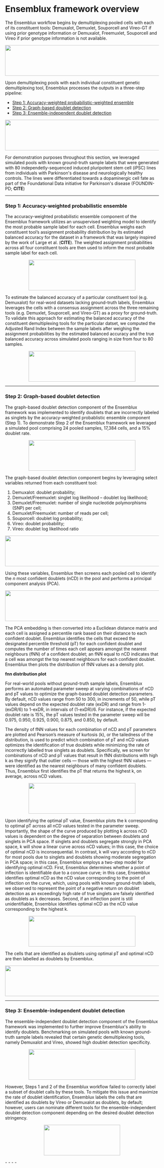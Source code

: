 # Ensemblux framework overview
The Ensemblux workflow begins by demultiplexing pooled cells with each of its constituent tools: Demuxalot, Demuxlet, Souporcell and Vireo-GT if using prior genotype information or Demuxalot, Freemuxlet, Souporcell and Vireo if prior genotype information is not available.

 <p align="center">
 <img src="https://github.com/mfiorini9/Ensemblux/assets/97498007/651e984d-da37-46e0-91b6-421aaa64dae9" width="650" height="100">
 </p>

Upon demultiplexing pools with each individual constituent genetic demultiplexing tool, Ensemblux processes the outputs in a three-step pipeline:

- [Step 1: Accuracy-weighted probabilistic-weighted ensemble](#step-1-accuracy-weighted-probabilistic-ensemble)
- [Step 2: Graph-based doublet detection](#step-2-graph-based-doublet-detection)
- [Step 3: Ensemble-independent doublet detection](#step-3-ensemble-independent-doublet-detection)

 <p align="center">
 <img src="https://github.com/mfiorini9/Ensemblux/assets/97498007/0b3dc87f-e95a-4ee7-91b3-488ac818d3ac" width="650" height="100">
 </p>

For demonstration purposes throughout this section, we leveraged simulated pools with known ground-truth sample labels that were generated with 80 independetly-sequenced induced pluripotent stem cell (iPSC) lines from individuals with Parkinson's disease and neurologically healthy controls. The lines were differentiated towards a dopaminergic cell fate as part of the Foundational Data initiative for Parkinson's disease (FOUNDIN-PD; **CITE**)

 - - - -

### Step 1: Accuracy-weighted probabilistic ensemble
The accuracy-weighted probabilistic ensemble component of the Ensemblux framework utilizes an unsupervised weighting model to identify the most probable sample label for each cell. Ensemblux weighs each constituent tool’s assignment probability distribution by its estimated balanced accuracy for the dataset in a framework that was largely inspired by the work of Large et al. (**CITE**). The weighted assignment probabilities across all four constituent tools are then used to inform the most probable sample label for each cell.

 <p align="center">
 <img src="https://github.com/mfiorini9/Ensemblux/assets/97498007/df167d7c-76c1-41da-9f3a-689cf8b54883" width="350" height="100">
 </p>

To estimate the balanced accuracy of a particular constituent tool (e.g. Demuxalot) for real-word datasets lacking ground-truth labels, Ensemblux leverages the cells with a consensus assignment across the three remaining tools (e.g. Demuxlet, Souporcell, and Vireo-GT) as a proxy for ground-truth. To validate this approach for estimating the balanced accuracy of the constituent demultiplexing tools for the particular datset, we computed the Adjusted Rand Index between the sample labels after weighing the assignment probabilities by the estimated balanced accuracy and the true balanced accuracy across simulated pools ranging in size from four to 80 samples. 


 <p align="center">
 <img src="https://github.com/mfiorini9/Ensemblux/assets/97498007/76c100ff-c186-4db3-9a95-e6cc4da147f9" width="350" height="100">
 </p>

 - - - -

### Step 2: Graph-based doublet detection
The graph-based doublet detection component of the Ensemblux framework was implemented to identify doublets that are incorrectly labeled as singlets by the accuracy-weighted probablistic ensemble component (Step 1). To demonstrate Step 2 of the Ensemblux framework we leveraged a simulated pool comprising 24 pooled samples, 17,384 cells, and a 15% doublet rate.

 <p align="center">
 <img src="https://github.com/mfiorini9/Ensemblux/assets/97498007/da8c8b16-cdec-4dd2-9b9e-f2df4fb1f530" width="350" height="100">
 </p>


The graph-based doublet detection component begins by leveraging select variables returned from each constituent tool:

1. Demuxalot: doublet probability;
2. Demuxlet/Freemuxlet: singlet log likelihood – doublet log likelihood;
3. Demuxlet/Freemuxlet: number of single nucleotide polymorphisms (SNP) per cell;
4. Demuxlet/Freemuxlet: number of reads per cell;
5. Souporcell: doublet log probability;
6. Vireo: doublet probability;
7. Vireo: doublet log likelihood ratio 

 <p align="center">
 <img src="https://github.com/mfiorini9/Ensemblux/assets/97498007/7eb2aa3f-b0d3-45f8-9763-940cc392ef1f" width="650" height="100">
 </p>


Using these variables, Ensemblux then screens each pooled cell to identify the *n* most confident doublets (nCD) in the pool and performs a principal component analysis (PCA).

 <p align="center">
 <img src="https://github.com/mfiorini9/Ensemblux/assets/97498007/001919fd-bc3b-4b35-bb30-8ee34e084b3e" width="650" height="100">
 </p>


The PCA embedding is then converted into a Euclidean distance matrix and each cell is assigned a percentile rank based on their distance to each confident doublet. Ensemblux identifies the cells that exceed the designated percentile threshold (pT) for each confident doublet and computes the number of times each cell appears amongst the nearest neighbours (fNN) of a confident doublet; an fNN equal to nCD indicates that a cell was amongst the top nearest neighbours for each confident doublet. Ensemblux then plots the distribution of fNN values as a density plot. 

**fnn distribution plot**

 For real-world pools without ground-truth sample labels, Ensemblux performs an automated parameter sweep at varying combinations of nCD and pT values to optimize the graph-based doublet detection parameters. By default, nCD values range from 50 to 300, in increments of 50, while pT values depend on the expected doublet rate (exDR) and range from 1-  (exDR/6) to 1-exDR, in intervals of  (1-exDR)/6. For instance, if the expected doublet rate is 15%, the pT values tested in the parameter sweep will be 0.975, 0.950, 0.925, 0.900, 0.875, and 0.850, by default. 

 The density of fNN values for each combination of nCD and pT parameters are plotted and Pearson’s measure of kurtosis (k), or the tailedness of the distribution, is used to predict which combination of pT and nCD values optimizes the identification of true doublets while minimizing the rate of incorrectly labelled true singlets as doublets. Specifically, we screen for combinations of nCD and pT values that result in fNN distributions with high k as they signify that outlier cells — those with the highest fNN values — were identified as the nearest neighbours of many confident doublets. Thus, Ensemblux first identifies the pT that returns the highest k, on average, across nCD values.

 <p align="center">
 <img src="https://github.com/mfiorini9/Ensemblux/assets/97498007/8b8d6be3-1ed3-49eb-8e70-fbb21beb686c" width="350" height="100">
 </p>

 Upon identifying the optimal pT value, Ensemblux plots the k corresponding to optimal pT across all nCD values tested in the parameter sweep. Importantly, the shape of the curve produced by plotting k across nCD values is dependent on the degree of separation between doublets and singlets in PCA space.  If singlets and doublets segregate strongly in PCA space, k will show a linear curve across nCD values; in this case, the choice of optimal nCD is inconsequential. In contrast, k will vary according to nCD for most pools due to singlets and doublets showing moderate segregation in PCA space; in this case, Ensemblux employs a two-step model for identifying optimal nCD. First, Ensemblux determines whether a point of inflection is identifiable due to a concave curve; in this case, Ensemblux identifies optimal nCD as the nCD value corresponding to the point of inflection on the curve, which, using pools with known ground-truth labels, we observed to represent the point of a negative return on doublet detection as an exceedingly high rate of true singlets are falsely identified as doublets as k decreases. Second, if an inflection point is still unidentifiable, Ensemblux identifies optimal nCD as the nCD value corresponding to the highest k. 

 <p align="center">
 <img src="https://github.com/mfiorini9/Ensemblux/assets/97498007/c86c2a13-6427-4ec1-8808-0a14dc668bae" width="350" height="100">
 </p>


 The cells that are identified as doublets using optimal pT and optimal nCD are then labelled as doublets by Ensemblux.

 <p align="center">
 <img src="https://github.com/mfiorini9/Ensemblux/assets/97498007/cd21ff69-eee0-4234-a058-1cbe8ead52c4" width="650" height="100">
 </p>

 - - - -

### Step 3: Ensemble-independent doublet detection
The ensemble-independent doublet detection component of the Ensemblux framework was implemented to further improve Ensemblux's ability to identify doublets. Benchmarking on simulated pools with known ground-truth sample labels revealed that certain genetic demultiplexing tools, namely Demuxalot and Vireo, showed high doublet detection specificity.

 <p align="center">
 <img src="https://github.com/mfiorini9/Ensemblux/assets/97498007/e064357a-53bb-41fa-9bd3-f6609c2eefe4" width="350" height="100">
 </p>

 However, Steps 1 and 2 of the Ensemblux workflow failed to correctly label a subset of doublet calls by these tools. To mitigate this issue and maximize the rate of doublet identification, Ensemblux labels the cells that are identified as doublets by Vireo or Demuxalot as doublets, by default; however, users can nominate different tools for the ensemble-independent doublet detection component depending on the desired doublet detection stringency. 

 <p align="center">
 <img src="https://github.com/mfiorini9/Ensemblux/assets/97498007/9d9bb4fd-f46d-47fe-9aea-a65fc423fbea" width="250" height="100">
 </p>
 - - - -




